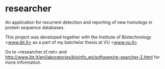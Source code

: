 researcher
==========

An application for recurrent detection and reporting of new homologs in protein sequence databases.

This project was developed together with the Institute of Biotechnology <www.ibt.lt> as a part of my batchelor thesis at VU <www.vu.lt>

Go to <researcher.sf.net> and <http://www.ibt.lt/en/laboratories/bioinfo_en/software/re-searcher-2.html> for more information.